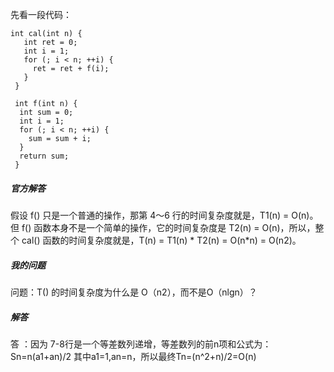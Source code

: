先看一段代码：

```
int cal(int n) {
   int ret = 0; 
   int i = 1;
   for (; i < n; ++i) {
     ret = ret + f(i);
   } 
 } 
 
 int f(int n) {
  int sum = 0;
  int i = 1;
  for (; i < n; ++i) {
    sum = sum + i;
  } 
  return sum;
 }
```
##### 官方解答
假设 f() 只是一个普通的操作，那第 4～6 行的时间复杂度就是，T1(n) = O(n)。但 f() 函数本身不是一个简单的操作，它的时间复杂度是 T2(n) = O(n)，所以，整个 cal() 函数的时间复杂度就是，T(n) = T1(n) * T2(n) = O(n*n) = O(n2)。
##### 我的问题
问题：T() 的时间复杂度为什么是 O（n2），而不是O（nlgn）？
#####  解答
答 ：因为 7-8行是一个等差数列递增，等差数列的前n项和公式为：Sn=n(a1+an)/2 其中a1=1,an=n，所以最终Tn=(n^2+n)/2=O(n)
